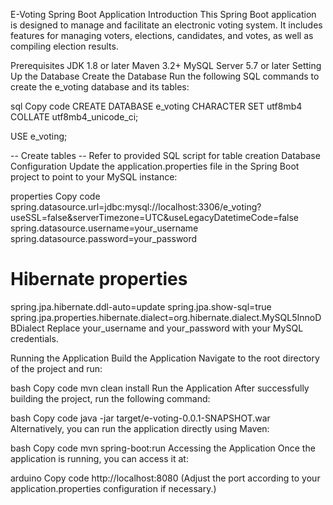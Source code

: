 E-Voting Spring Boot Application
Introduction
This Spring Boot application is designed to manage and facilitate an electronic voting system. It includes features for managing voters, elections, candidates, and votes, as well as compiling election results.

Prerequisites
JDK 1.8 or later
Maven 3.2+
MySQL Server 5.7 or later
Setting Up the Database
Create the Database
Run the following SQL commands to create the e_voting database and its tables:

sql
Copy code
CREATE DATABASE e_voting
  CHARACTER SET utf8mb4
  COLLATE utf8mb4_unicode_ci;

USE e_voting;

-- Create tables
-- Refer to provided SQL script for table creation
Database Configuration
Update the application.properties file in the Spring Boot project to point to your MySQL instance:

properties
Copy code
spring.datasource.url=jdbc:mysql://localhost:3306/e_voting?useSSL=false&serverTimezone=UTC&useLegacyDatetimeCode=false
spring.datasource.username=your_username
spring.datasource.password=your_password

# Hibernate properties
spring.jpa.hibernate.ddl-auto=update
spring.jpa.show-sql=true
spring.jpa.properties.hibernate.dialect=org.hibernate.dialect.MySQL5InnoDBDialect
Replace your_username and your_password with your MySQL credentials.

Running the Application
Build the Application
Navigate to the root directory of the project and run:

bash
Copy code
mvn clean install
Run the Application
After successfully building the project, run the following command:

bash
Copy code
java -jar target/e-voting-0.0.1-SNAPSHOT.war
Alternatively, you can run the application directly using Maven:

bash
Copy code
mvn spring-boot:run
Accessing the Application
Once the application is running, you can access it at:

arduino
Copy code
http://localhost:8080
(Adjust the port according to your application.properties configuration if necessary.)
